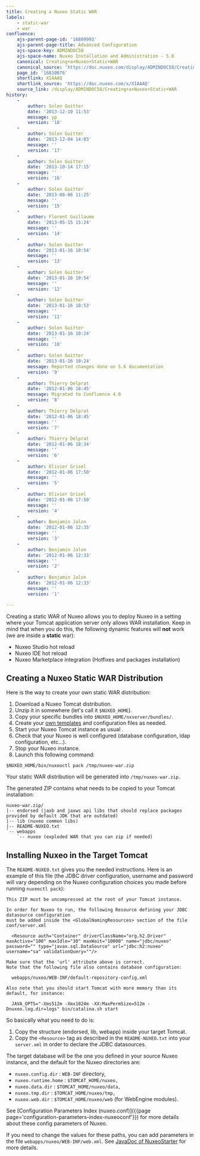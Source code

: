 ```yaml
---
title: Creating a Nuxeo Static WAR
labels:
    - static-war
    - war
confluence:
    ajs-parent-page-id: '16809993'
    ajs-parent-page-title: Advanced Configuration
    ajs-space-key: ADMINDOC58
    ajs-space-name: Nuxeo Installation and Administration - 5.8
    canonical: Creating+a+Nuxeo+Static+WAR
    canonical_source: 'https://doc.nuxeo.com/display/ADMINDOC58/Creating+a+Nuxeo+Static+WAR'
    page_id: '16810076'
    shortlink: XIAAAQ
    shortlink_source: 'https://doc.nuxeo.com/x/XIAAAQ'
    source_link: /display/ADMINDOC58/Creating+a+Nuxeo+Static+WAR
history:
    - 
        author: Solen Guitter
        date: '2013-12-10 11:53'
        message: yp
        version: '18'
    - 
        author: Solen Guitter
        date: '2013-12-04 14:03'
        message: ''
        version: '17'
    - 
        author: Solen Guitter
        date: '2013-10-14 17:15'
        message: ''
        version: '16'
    - 
        author: Solen Guitter
        date: '2013-08-06 11:25'
        message: ''
        version: '15'
    - 
        author: Florent Guillaume
        date: '2013-05-15 15:24'
        message: ''
        version: '14'
    - 
        author: Solen Guitter
        date: '2013-01-16 10:54'
        message: ''
        version: '13'
    - 
        author: Solen Guitter
        date: '2013-01-16 10:54'
        message: ''
        version: '12'
    - 
        author: Solen Guitter
        date: '2013-01-16 10:53'
        message: ''
        version: '11'
    - 
        author: Solen Guitter
        date: '2013-01-16 10:24'
        message: ''
        version: '10'
    - 
        author: Solen Guitter
        date: '2013-01-16 10:24'
        message: Reported changes done on 5.6 documentation
        version: '9'
    - 
        author: Thierry Delprat
        date: '2012-01-06 18:45'
        message: Migrated to Confluence 4.0
        version: '8'
    - 
        author: Thierry Delprat
        date: '2012-01-06 18:45'
        message: ''
        version: '7'
    - 
        author: Thierry Delprat
        date: '2012-01-06 18:34'
        message: ''
        version: '6'
    - 
        author: Olivier Grisel
        date: '2012-01-06 17:50'
        message: ''
        version: '5'
    - 
        author: Olivier Grisel
        date: '2012-01-06 17:50'
        message: ''
        version: '4'
    - 
        author: Benjamin Jalon
        date: '2012-01-06 12:35'
        message: ''
        version: '3'
    - 
        author: Benjamin Jalon
        date: '2012-01-06 12:33'
        message: ''
        version: '2'
    - 
        author: Benjamin Jalon
        date: '2012-01-06 12:33'
        message: ''
        version: '1'

---
```

Creating a static WAR of Nuxeo allows you to deploy Nuxeo in a setting where your Tomcat application server only allows WAR installation. Keep in mind that when you do this, the following dynamic features will **not** work (we are inside a **static** war):

*   Nuxeo Studio hot reload
*   Nuxeo IDE hot reload
*   Nuxeo Marketplace integration (Hotfixes and packages installation)

## Creating a Nuxeo Static WAR Distribution

Here is the way to create your own static WAR distribution:

1.  Download a Nuxeo Tomcat distribution.
2.  Unzip it in somewhere (let's call it `$NUXEO_HOME`).
3.  Copy your specific bundles into `$NUXEO_HOME/nxserver/bundles/`.
4.  Create your [own templates](http://doc.nuxeo.com/x/LANc) and configuration files as needed.
5.  Start your Nuxeo Tomcat instance as usual .
6.  Check that your Nuxeo is well configured (database configuration, ldap configuration, etc...).
7.  Stop your Nuxeo instance.
8.  Launch this following command:

```
$NUXEO_HOME/bin/nuxeoctl pack /tmp/nuxeo-war.zip

```

Your static WAR distribution will be generated into `/tmp/nuxeo-war.zip.`

The generated ZIP contains what needs to be copied to your Tomcat installation:

```
nuxeo-war.zip/
|-- endorsed (jaxb and jaxws api libs that should replace packages provided by default JDK that are outdated)
|-- lib (nuxeo common libs)
|-- README-NUXEO.txt
`-- webapps
    `-- nuxeo (exploded WAR that you can zip if needed)

```

## Installing Nuxeo in the Target Tomcat

The `README-NUXEO.txt` gives you the needed instructions. Here is an example of this file (the JDBC driver configuration, username and password will vary depending on the Nuxeo configuration choices you made before running `nuxeoctl pack`):

```none
This ZIP must be uncompressed at the root of your Tomcat instance.

In order for Nuxeo to run, the following Resource defining your JDBC datasource configuration
must be added inside the <GlobalNamingResources> section of the file conf/server.xml

  <Resource auth="Container" driverClassName="org.h2.Driver" maxActive="100" maxIdle="30" maxWait="10000" name="jdbc/nuxeo" password="" type="javax.sql.DataSource" url="jdbc:h2:nuxeo" username="sa" validationQuery=""/>

Make sure that the 'url' attribute above is correct.
Note that the following file also contains database configuration:

  webapps/nuxeo/WEB-INF/default-repository-config.xml

Also note that you should start Tomcat with more memory than its default, for instance:

  JAVA_OPTS="-Xms512m -Xmx1024m -XX:MaxPermSize=512m -Dnuxeo.log.dir=logs" bin/catalina.sh start
```

So basically what you need to do is:

1.  Copy the structure (endorsed, lib, webapp) inside your target Tomcat.
2.  Copy the `<Resource>` tag as described in the&nbsp;`README-NUXEO.txt` into your `server.xml` in order to declare the JDBC datasources.

The target database will be the one you defined in your source Nuxeo instance, and the default for the Nuxeo directories are:

*   `nuxeo.config.dir` : `WEB-INF` directory,
*   `nuxeo.runtime.home` : `$TOMCAT_HOME/nuxeo,`
*   `nuxeo.data.dir` : `$TOMCAT_HOME/nuxeo/data,`
*   `nuxeo.tmp.dir` : `$TOMCAT_HOME/nuxeo/tmp,`
*   `nuxeo.web.dir` : `$TOMCAT_HOME/nuxeo/web` (for WebEngine modules).

See [Configuration Parameters Index (nuxeo.conf)]({{page page='configuration-parameters-index-nuxeoconf'}}) for more details about these config parameters of Nuxeo.

If you need to change the values for these paths, you can add parameters in the file&nbsp;`webapps/nuxeo/WEB-INF/web.xml`.&nbsp;See [JavaDoc of NuxeoStarter](http://community.nuxeo.com/api/nuxeo/release-5.6/javadoc/org/nuxeo/runtime/deployment/NuxeoStarter.html) for more details.